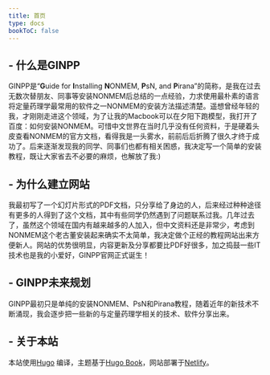 ```yaml
---
title: 首页
type: docs
bookToC: false
---
```


## **- 什么是GINPP**
GINPP是“**G**uide for **I**nstalling **N**ONMEM, **P**sN, and **P**irana”的简称，是我在过去无数次替朋友、同事等安装NONMEM后总结的一点经验，力求使用最朴素的语言将定量药理学最常用的软件之一NONMEM的安装方法描述清楚。遥想曾经年轻的我，才刚刚走进这个领域，为了让我的Macbook可以在夕阳下跑模型，我打开了百度：如何安装NONMEM。可惜中文世界在当时几乎没有任何资料，于是硬着头皮查看NONMEM的官方文档，看得我是一头雾水，前前后后折腾了很久才终于成功了。后来逐渐发现我的同学、同事们也都有相关困惑，我决定写一个简单的安装教程，既让大家省去不必要的麻烦，也解放了我:)

## **- 为什么建立网站**
我最初写了一个幻灯片形式的PDF文档，只分享给了身边的人，后来经过种种途径有更多的人得到了这个文档，其中有些同学仍然遇到了问题联系过我。几年过去了，虽然这个领域在国内有越来越多的人加入，但中文资料还是非常少，考虑到NONMEM这个老古董安装起来确实不太简单，我决定做个正经的教程网站出来方便新人。网站的优势很明显，内容更新及分享都要比PDF好很多，加之捣鼓一些IT技术也是我的小爱好，GINPP官网正式诞生！

## **- GINPP未来规划**
GINPP最初只是单纯的安装NONMEM、PsN和Pirana教程，随着近年的新技术不断涌现，我会逐步把一些新的与定量药理学相关的技术、软件分享出来。

## **- 关于本站**
本站使用[Hugo](https://gohugo.io/) 编译，主题基于[Hugo Book](https://github.com/alex-shpak/hugo-book)，网站部署于[Netlify](https://www.netlify.com/)。
